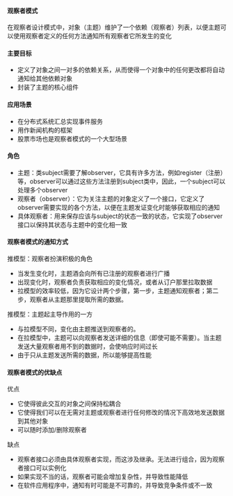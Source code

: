 #### 观察者模式

在观察者设计模式中，对象（主题）维护了一个依赖（观察者）列表，以便主题可以使用观察者定义的任何方法通知所有观察者它所发生的变化

#### 主要目标

* 定义了对象之间一对多的依赖关系，从而使得一个对象中的任何更改都将自动通知给其他依赖对象
* 封装了主题的核心组件

#### 应用场景

* 在分布式系统汇总实现事件服务
* 用作新闻机构的框架
* 股票市场也是观察者模式的一个大型场景

#### 角色

* 主题：类subject需要了解observer，它具有许多方法，例如register（注册）等，observer可以通过这些方法注册到subject类中，因此，一个subject可以处理多个observer
* 观察者（observer）：它为关注主题的对象定义了一个接口，它定义了observer需要实现的各个方法，以便在主题发证变化时能够获取相应的通知
* 具体观察者：用来保存应该与subject的状态一致的状态，它实现了observer接口以保持其状态与主题中的变化相一致

#### 观察者模式的通知方式

推模型：观察者扮演积极的角色

* 当发生变化时，主题酒会向所有已注册的观察者进行广播
* 出现变化时，观察者负责获取相应的变化情况，或者从订户那里拉取数据
* 拉模型的效率较低，因为它设计两个步骤，第一步，主题通知观察者；第二步，观察者从主题那里提取所需的数据。

推模型：主题起主导作用的一方

* 与拉模型不同，变化由主题推送到观察者的。
* 在拉模型中，主题可以向观察者发送详细的信息（即使可能不需要）。当主题发送大量观察者用不到的数据时，会使响应时间过长
* 由于只从主题发送所需的数据，所以能够提高性能

#### 观察者模式的优缺点

优点

* 它使得彼此交互的对象之间保持松耦合
* 它使得我们可以在无需对主题或观察者进行任何修改的情况下高效地发送数据到其他对象
* 可以随时添加/删除观察者

缺点

* 观察者接口必须由具体观察者实现，而这涉及继承。无法进行组合，因为观察者接口可以实例化
* 如果实现不当的话，观察者可能会增加复杂性，并导致性能降低
* 在软件应用程序中，通知有时可能是不可靠的，并导致竞争条件或不一致